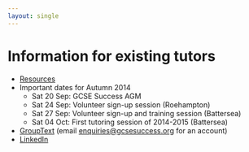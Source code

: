 ```yaml
---
layout: single
---
```


# Information for existing tutors

- [Resources](resources.html)
- Important dates for Autumn 2014
  - Sat 20 Sep: GCSE Success AGM
  - Sat 24 Sep: Volunteer sign-up session (Roehampton)
  - Sat 27 Sep: Volunteer sign-up and training session (Battersea)
  - Sat 04 Oct: First tutoring session of 2014-2015 (Battersea)
- [GroupText](http://grouptext.gcsesuccess.org/) (email <enquiries@gcsesuccess.org> for an account)
- [LinkedIn](https://www.linkedin.com/groups/GCSE-Success-4650328)
